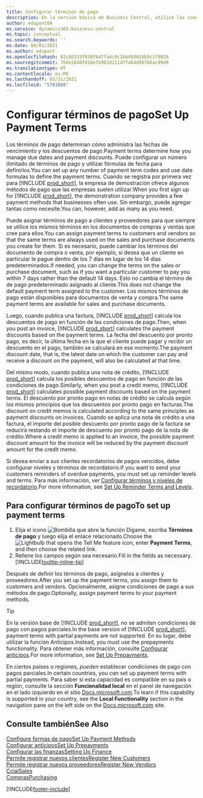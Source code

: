 ```yaml
---
title: Configurar términos de pago
description: En la versión básica de Business Central, utilice las condiciones de pago para administrar las fechas de vencimiento y los descuentos de pago.
author: edupont04
ms.service: dynamics365-business-central
ms.topic: conceptual
ms.search.keywords: ''
ms.date: 04/01/2021
ms.author: edupont
ms.openlocfilehash: 82c60333f038f647fa4c9c2bbd68019b9c1f8026
ms.sourcegitcommit: 766e2840fd16efb901d211d7fa64d96766ac99d9
ms.translationtype: HT
ms.contentlocale: es-MX
ms.lasthandoff: 03/31/2021
ms.locfileid: "5783808"
---
```

# <a name="set-up-payment-terms"></a><span data-ttu-id="f3360-103">Configurar términos de pago</span><span class="sxs-lookup"><span data-stu-id="f3360-103">Set Up Payment Terms</span></span>

<span data-ttu-id="f3360-104">Los términos de pago determinan cómo administra las fechas de vencimiento y los descuentos de pago.</span><span class="sxs-lookup"><span data-stu-id="f3360-104">Payment terms determine how you manage due dates and payment discounts.</span></span> <span data-ttu-id="f3360-105">Puede configurar un número ilimitado de términos de pago y utilizar fórmulas de fecha para definirlos.</span><span class="sxs-lookup"><span data-stu-id="f3360-105">You can set up any number of payment term codes and use date formulas to define the payment terms.</span></span> <span data-ttu-id="f3360-106">Cuando se registra por primera vez para [!INCLUDE [prod_short](includes/prod_short.md)], la empresa de demostración ofrece algunos métodos de pago que las empresas suelen utilizar.</span><span class="sxs-lookup"><span data-stu-id="f3360-106">When you first sign up for [!INCLUDE [prod_short](includes/prod_short.md)], the demonstration company provides a few payment methods that businesses often use.</span></span> <span data-ttu-id="f3360-107">Sin embargo, puede agregar tantas como necesite.</span><span class="sxs-lookup"><span data-stu-id="f3360-107">You can, however, add as many as you need.</span></span>  

<span data-ttu-id="f3360-108">Puede asignar términos de pago a clientes y proveedores para que siempre se utilice los mismos términos en los documentos de compras y ventas que cree para ellos.</span><span class="sxs-lookup"><span data-stu-id="f3360-108">You can assign payment terms to customers and vendors so that the same terms are always used on the sales and purchase documents you create for them.</span></span> <span data-ttu-id="f3360-109">Si es necesario, puede cambiar los términos del documento de compra o venta, por ejemplo, si desea que un cliente en particular le pague dentro de los 7 días en lugar de los 14 días predeterminados.</span><span class="sxs-lookup"><span data-stu-id="f3360-109">If needed, you can change the terms on the sales or purchase document, such as if you want a particular customer to pay you within 7 days rather than the default 14 days.</span></span> <span data-ttu-id="f3360-110">Esto no cambia el término de de pago predeterminado asignado al cliente.</span><span class="sxs-lookup"><span data-stu-id="f3360-110">This does not change the default payment term assigned to the customer.</span></span> <span data-ttu-id="f3360-111">Los mismos términos de pago están disponibles para documentos de venta y compra.</span><span class="sxs-lookup"><span data-stu-id="f3360-111">The same payment terms are available for sales and purchase documents.</span></span>

<span data-ttu-id="f3360-112">Luego, cuando publica una factura, [!INCLUDE [prod_short](includes/prod_short.md)] calcula los descuentos de pago en función de las condiciones de pago.</span><span class="sxs-lookup"><span data-stu-id="f3360-112">Then, when you post an invoice, [!INCLUDE [prod_short](includes/prod_short.md)] calculates the payment discounts based on the payment terms.</span></span> <span data-ttu-id="f3360-113">La fecha del descuento por pronto pago, es decir, la última fecha en la que el cliente puede pagar y recibir un descuento en el pago, también se calculará en ese momento.</span><span class="sxs-lookup"><span data-stu-id="f3360-113">The payment discount date, that is, the latest date on which the customer can pay and receive a discount on the payment, will also be calculated at that time.</span></span>  

<span data-ttu-id="f3360-114">Del mismo modo, cuando publica una nota de crédito, [!INCLUDE [prod_short](includes/prod_short.md)] calcula los posibles descuentos de pago en función de las condiciones de pago.</span><span class="sxs-lookup"><span data-stu-id="f3360-114">Similarly, when you post a credit memo, [!INCLUDE [prod_short](includes/prod_short.md)] calculates possible payment discounts based on the payment terms.</span></span> <span data-ttu-id="f3360-115">El descuento por pronto pago en notas de crédito se calcula según los mismos principios que los descuentos por pronto pago en facturas.</span><span class="sxs-lookup"><span data-stu-id="f3360-115">The discount on credit memos is calculated according to the same principles as payment discounts on invoices.</span></span> <span data-ttu-id="f3360-116">Cuando se aplica una nota de crédito a una factura, el importe del posible descuento por pronto pago de la factura se reducirá restando el importe de descuento por pronto pago de la nota de crédito.</span><span class="sxs-lookup"><span data-stu-id="f3360-116">Where a credit memo is applied to an invoice, the possible payment discount amount for the invoice will be reduced by the payment discount amount for the credit memo.</span></span>  

<span data-ttu-id="f3360-117">Si desea enviar a sus clientes recordatorios de pagos vencidos, debe configurar niveles y términos de recordatorio.</span><span class="sxs-lookup"><span data-stu-id="f3360-117">If you want to send your customers reminders of overdue payments, you must set up reminder levels and terms.</span></span> <span data-ttu-id="f3360-118">Para más información, ver [Configurar términos y niveles de recordatorio](finance-setup-reminders.md).</span><span class="sxs-lookup"><span data-stu-id="f3360-118">For more information, see [Set Up Reminder Terms and Levels](finance-setup-reminders.md).</span></span>  

## <a name="to-set-up-payment-terms"></a><span data-ttu-id="f3360-119">Para configurar términos de pago</span><span class="sxs-lookup"><span data-stu-id="f3360-119">To set up payment terms</span></span>

1. <span data-ttu-id="f3360-120">Elija el icono ![Bombilla que abre la función Dígame](media/ui-search/search_small.png "Dígame qué desea hacer"), escriba **Términos de pago** y luego elija el enlace relacionado.</span><span class="sxs-lookup"><span data-stu-id="f3360-120">Choose the ![Lightbulb that opens the Tell Me feature](media/ui-search/search_small.png "Tell me what you want to do") icon, enter **Payment Terms**, and then choose the related link.</span></span>  
2. <span data-ttu-id="f3360-121">Rellene los campos según sea necesario.</span><span class="sxs-lookup"><span data-stu-id="f3360-121">Fill in the fields as necessary.</span></span> [!INCLUDE[tooltip-inline-tip](includes/tooltip-inline-tip_md.md)]  

<span data-ttu-id="f3360-122">Después de definir los términos de pago, asígnelos a clientes y proveedores.</span><span class="sxs-lookup"><span data-stu-id="f3360-122">After you set up the payment terms, you assign them to customers and vendors.</span></span> <span data-ttu-id="f3360-123">Opcionalmente, asigne condiciones de pago a sus métodos de pago.</span><span class="sxs-lookup"><span data-stu-id="f3360-123">Optionally, assign payment terms to your payment methods.</span></span>  

> [!TIP]
> <span data-ttu-id="f3360-124">En la versión base de [!INCLUDE [prod_short](includes/prod_short.md)], no se admiten condiciones de pago con pagos parciales.</span><span class="sxs-lookup"><span data-stu-id="f3360-124">In the base version of [!INCLUDE [prod_short](includes/prod_short.md)], payment terms with partial payments are not supported.</span></span> <span data-ttu-id="f3360-125">En su lugar, debe utilizar la función Anticipos.</span><span class="sxs-lookup"><span data-stu-id="f3360-125">Instead, you must use the prepayments functionality.</span></span> <span data-ttu-id="f3360-126">Para obtener más información, consulte [Configurar anticipos](finance-set-up-prepayments.md).</span><span class="sxs-lookup"><span data-stu-id="f3360-126">For more information, see [Set Up Prepayments](finance-set-up-prepayments.md).</span></span>
>
> <span data-ttu-id="f3360-127">En ciertos países o regiones, *pueden* establecer condiciones de pago con pagos parciales.</span><span class="sxs-lookup"><span data-stu-id="f3360-127">In certain countries, you *can* set up payment terms with partial payments.</span></span> <span data-ttu-id="f3360-128">Para saber si esta capacidad es compatible en su país o región, consulte la sección **Funcionalidad local** en el panel de navegación en el lado izquierdo en el sitio [Docs.microsoft.com](about-localization.md).</span><span class="sxs-lookup"><span data-stu-id="f3360-128">To learn if this capability is supported in your country, see the **Local Functionality** section in the navigation pane on the left side on the [Docs.microsoft.com](about-localization.md) site.</span></span>

## <a name="see-also"></a><span data-ttu-id="f3360-129">Consulte también</span><span class="sxs-lookup"><span data-stu-id="f3360-129">See Also</span></span>

[<span data-ttu-id="f3360-130">Configure formas de pago</span><span class="sxs-lookup"><span data-stu-id="f3360-130">Set Up Payment Methods</span></span>](finance-payment-methods.md)  
[<span data-ttu-id="f3360-131">Configurar anticipos</span><span class="sxs-lookup"><span data-stu-id="f3360-131">Set Up Prepayments</span></span>](finance-set-up-prepayments.md)  
[<span data-ttu-id="f3360-132">Configurar las finanzas</span><span class="sxs-lookup"><span data-stu-id="f3360-132">Setting Up Finance</span></span>](finance-setup-finance.md)  
[<span data-ttu-id="f3360-133">Permite registrar nuevos clientes</span><span class="sxs-lookup"><span data-stu-id="f3360-133">Register New Customers</span></span>](sales-how-register-new-customers.md)  
[<span data-ttu-id="f3360-134">Permite registrar nuevos proveedores</span><span class="sxs-lookup"><span data-stu-id="f3360-134">Register New Vendors</span></span>](purchasing-how-register-new-vendors.md)  
[<span data-ttu-id="f3360-135">Ccial</span><span class="sxs-lookup"><span data-stu-id="f3360-135">Sales</span></span>](sales-manage-sales.md)  
[<span data-ttu-id="f3360-136">Compras</span><span class="sxs-lookup"><span data-stu-id="f3360-136">Purchasing</span></span>](purchasing-manage-purchasing.md)  


[!INCLUDE[footer-include](includes/footer-banner.md)]
